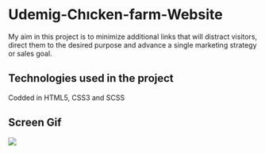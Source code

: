 <h1>Udemig-Chıcken-farm-Website</h1>

 My aim in this project is to minimize additional links that will distract visitors, direct them to the desired purpose and advance a single marketing strategy or sales goal.

<h2>Technologies used in the project</h2>

Codded in HTML5, CSS3 and SCSS

<h2>Screen Gif</h2>

![](images/screen1.gif)